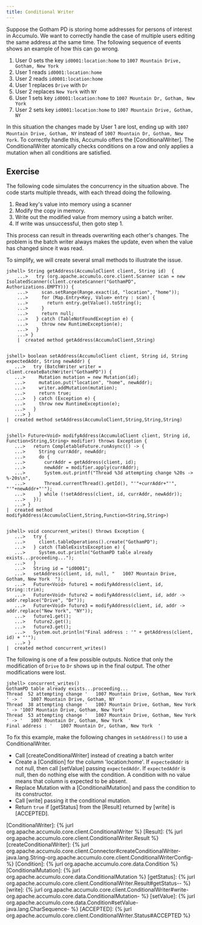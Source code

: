 ```yaml
---
title: Conditional Writer
---
```


Suppose the Gotham PD is storing home addresses for persons of interest in
Accumulo.  We want to correctly handle the case of multiple users editing the
same address at the same time. The following sequence of events shows an example
of how this can go wrong.

1. User 0 sets the key `id0001:location:home` to `1007 Mountain Drive, Gotham, New York`
2. User 1 reads `id0001:location:home`
3. User 2 reads `id0001:location:home`
4. User 1 replaces `Drive` with `Dr`
5. User 2 replaces `New York` with `NY`
6. User 1 sets key `id0001:location:home` to `1007 Mountain Dr, Gotham, New York`
7. User 2 sets key `id0001:location:home` to `1007 Mountain Drive, Gotham, NY`

In this situation the changes made by User 1 are lost, ending up with `1007
Mountain Drive, Gotham, NY` instead of `1007 Mountain Dr, Gotham, New York`.  To
correctly handle this, Accumulo offers the [ConditionalWriter].  The
ConditionalWriter atomically checks conditions on a row and only applies a
mutation when all conditions are satisfied.

## Exercise

The following code simulates the concurrency in the situation above.  The code
starts multiple threads, with each thread doing the following.

1. Read key's value into memory using a scanner
2. Modify the copy in memory.
3. Write out the modified value from memory using a batch writer.
4. If write was unsuccessful, then goto step 1.

This process can result in threads overwriting each other's changes.  The problem is the batch writer
always makes the update, even when the value has changed since it was read.

To simplify, we will create several small methods to illustrate the issue.

```commandline
jshell> String getAddress(AccumuloClient client, String id)  {
    ...>   try (org.apache.accumulo.core.client.Scanner scan = new IsolatedScanner(client.createScanner("GothamPD", Authorizations.EMPTY))) {
    ...>     scan.setRange(Range.exact(id, "location", "home"));
    ...>     for (Map.Entry<Key, Value> entry : scan) {
    ...>       return entry.getValue().toString();
    ...>     }
    ...>     return null;
    ...>   } catch (TableNotFoundException e) {
    ...>     throw new RuntimeException(e);
    ...>   }
    ...> }
    |  created method getAddress(AccumuloClient,String)


jshell> boolean setAddress(AccumuloClient client, String id, String expectedAddr, String newAddr) {
   ...>   try (BatchWriter writer = client.createBatchWriter("GothamPD")) {
   ...>     Mutation mutation = new Mutation(id);
   ...>     mutation.put("location", "home", newAddr);
   ...>     writer.addMutation(mutation);
   ...>     return true;
   ...>   } catch (Exception e) {
   ...>     throw new RuntimeException(e);
   ...>   }
   ...> }
|  created method setAddress(AccumuloClient,String,String,String)


jshell> Future<Void> modifyAddress(AccumuloClient client, String id, Function<String,String> modifier) throws Exception {
   ...>   return CompletableFuture.runAsync(() -> {
   ...>     String currAddr, newAddr;
   ...>     do {
   ...>       currAddr = getAddress(client, id);
   ...>       newAddr = modifier.apply(currAddr);
   ...>       System.out.printf("Thread %3d attempting change %20s -> %-20s\n",
   ...>       Thread.currentThread().getId(), "'"+currAddr+"'", "'"+newAddr+"'");
   ...>     } while (!setAddress(client, id, currAddr, newAddr));
   ...>   });
   ...> }
|  created method modifyAddress(AccumuloClient,String,Function<String,String>)

        
jshell> void concurrent_writes() throws Exception {
   ...>   try {
   ...>     client.tableOperations().create("GothamPD");
   ...>   } catch (TableExistsException e) {
   ...>     System.out.println("GothamPD table already exists...proceeding...");
   ...>   }
   ...>   String id = "id0001";
   ...>   setAddress(client, id, null, "   1007 Mountain Drive, Gotham, New York  ");
   ...>   Future<Void> future1 = modifyAddress(client, id, String::trim);
   ...>   Future<Void> future2 = modifyAddress(client, id, addr -> addr.replace("Drive", "Dr"));
   ...>   Future<Void> future3 = modifyAddress(client, id, addr -> addr.replace("New York", "NY"));
   ...>   future1.get();
   ...>   future2.get();
   ...>   future3.get();
   ...>   System.out.println("Final address : '" + getAddress(client, id) + "'");
   ...> }
|  created method concurrent_writes()

```

The following is one of a few possible outputs.  Notice that only the
modification of `Drive` to `Dr` shows up in the final output.  The other
modifications were lost.

```commandline
jshell> concurrent_writes()
GothamPD table already exists...proceeding...
Thread  52 attempting change '   1007 Mountain Drive, Gotham, New York  ' -> '   1007 Mountain Drive, Gotham, NY  '
Thread  38 attempting change '   1007 Mountain Drive, Gotham, New York  ' -> '1007 Mountain Drive, Gotham, New York'
Thread  53 attempting change '   1007 Mountain Drive, Gotham, New York  ' -> '   1007 Mountain Dr, Gotham, New York  '
Final address : '   1007 Mountain Dr, Gotham, New York  '

```

To fix this example, make the following changes in `setAddress()` to use a
ConditionalWriter.

* Call [createConditionalWriter] instead of creating a batch writer
* Create a [Condition] for the column 'location:home'.  If `expectedAddr` is not null, then call [setValue] passing `expectedAddr`.  If `expectedAddr` is null, then do nothing else with the condition. A condition with no value means that column is expected to be absent.
* Replace Mutation with a [ConditionalMutation] and pass the condition to its constructor.
* Call [write] passing it the conditional mutation.
* Return `true` if [getStatus] from the [Result] returned by [write] is [ACCEPTED].

[ConditionalWriter]: {% jurl org.apache.accumulo.core.client.ConditionalWriter %}
[Result]: {% jurl org.apache.accumulo.core.client.ConditionalWriter.Result %}
[createConditionalWriter]: {% jurl org.apache.accumulo.core.client.Connector#createConditionalWriter-java.lang.String-org.apache.accumulo.core.client.ConditionalWriterConfig- %}
[Condition]: {% jurl org.apache.accumulo.core.data.Condition %}
[ConditionalMutation]: {% jurl org.apache.accumulo.core.data.ConditionalMutation %}
[getStatus]: {% jurl org.apache.accumulo.core.client.ConditionalWriter.Result#getStatus-- %}
[write]: {% jurl org.apache.accumulo.core.client.ConditionalWriter#write-org.apache.accumulo.core.data.ConditionalMutation- %}
[setValue]: {% jurl org.apache.accumulo.core.data.Condition#setValue-java.lang.CharSequence- %}
[ACCEPTED]: {% jurl org.apache.accumulo.core.client.ConditionalWriter.Status#ACCEPTED %}

